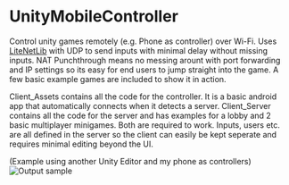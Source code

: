 # UnityMobileController
Control unity games remotely (e.g. Phone as controller) over Wi-Fi.
Uses [LiteNetLib](https://github.com/RevenantX/LiteNetLib) with UDP to send inputs with minimal delay without missing inputs.
NAT Punchthrough means no messing arount with port forwarding and IP settings so its easy for end users to jump straight into the game.
A few basic example games are included to show it in action.

Client_Assets contains all the code for the controller. It is a basic android app that automatically connects when it detects a server.
Client_Server contains all the code for the server and has examples for a lobby and 2 basic multiplayer minigames.
Both are required to work. Inputs, users etc. are all defined in the server so the client can easily be kept seperate and requires minimal editing beyond the UI.

(Example using another Unity Editor and my phone as controllers)
![Output sample](https://github.com/Rexoto/UnityMobileController/blob/main/Media/output.gif)
